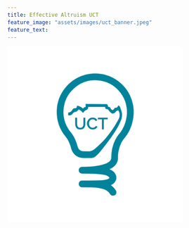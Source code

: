 ```yaml
---
title: Effective Altruism UCT
feature_image: "assets/images/uct_banner.jpeg"
feature_text: 
---
```


<img src="assets/images/ea_uct_logo.png" alt="Effective Altruism UCT Logo" style="width:400px;height:400px;">


